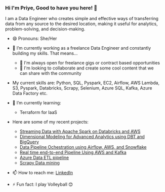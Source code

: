 ### Hi I'm Priye, Good to have you here! 👋

I am a Data Engineer who creates simple and effective ways of transferring data from any source to the desired location, making it useful for analytics, problem-solving, and decision-making.

- 😄 Pronouns: She/Her

- 🔭 I’m currently working as a freelance Data Engineer and constantly building my skills. That means...
    * 👯 I'm always open for freelance gigs or contract based opportunities
    * 💬 I'm looking to collaborate and create some cool content that we can share with the community

- My current skills are:
Python, SQL, Pyspark, EC2, Airflow, AWS Lambda, S3, Pyspark, Databricks, Scrapy, Selenium, Azure SQL, Kafka, Azure Data Factory etc.


- 🌱 I’m currently learning:
    * Terraform for IaaS


- Here are some of my recent projects:
  * <a href="https://github.com/priye-1/Streaming_Data_ETL_with_Apache_Spark_on_Databricks">Streaming Data with Apache Spark on Databricks and AWS</a>
  * <a href="https://github.com/priye-1/OLAP_Dimensional_Modeling_for_Advanced_Analytics/tree/master">Dimensional Modeling for Advanced Analytics using DBT and BigQuery</a>
  * <a href="https://github.com/priye-1/airflow_data_pipeline">Data Pipeline Ochestration using Airflow, AWS, and Snowflake</a>
  * <a href="https://github.com/priye-1/Real_time_End_to_End_Pipeline_using_Kafka">Real time end-to-end Pipeline Using AWS and Kafka</a>
  * <a href="https://github.com/priye-1/Azure_Data_ETL_pipeline">Azure Data ETL pipeline</a>
  * <a href="https://github.com/priye-1/scrapy-data-mining">Scrapy Data mining</a>


- 📫 How to reach me: <a href="https://www.linkedin.com/in/tamunopriye-dagogo-george-191175167/">LinkedIn</a>
- ⚡ Fun fact: I play Volleyball 😊

